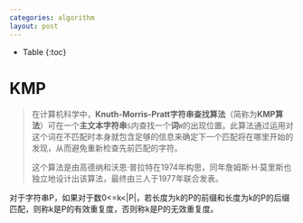 ```yaml
---
categories: algorithm
layout: post
---
```


- Table
{:toc}
# KMP

> 在计算机科学中，**Knuth-Morris-Pratt字符串查找算法**（简称为**KMP算法**）可在一个**主文本字符串**`S`内查找一个**词**`W`的出现位置。此算法通过运用对这个词在不匹配时本身就包含足够的信息来确定下一个匹配将在哪里开始的发现，从而避免重新检查先前匹配的字符。
>
> 这个算法是由高德纳和沃恩·普拉特在1974年构思，同年詹姆斯·H·莫里斯也独立地设计出该算法，最终由三人于1977年联合发表。

对于字符串P，如果对于数0<=k<|P|，若长度为k的P的前缀和长度为k的P的后缀匹配，则称k是P的有效重复度，否则称k是P的无效重复度。



